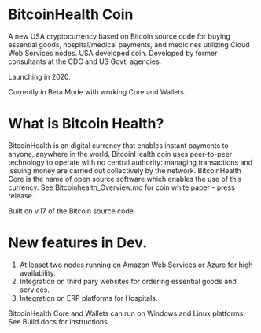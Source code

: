 # BitcoinHealth Coin
A new USA cryptocurrency based on Bitcoin source code for buying essential goods, hospital/medical payments, and medicines utilizing Cloud Web Services nodes. USA developed coin. Developed by former consultants at the CDC and US Govt. agencies.

Launching in 2020.

Currently in Beta Mode with working Core and Wallets.

# What is Bitcoin Health?

BitcoinHealth is an digital currency that enables instant payments to anyone, anywhere in the world. BitcoinHealth coin uses peer-to-peer technology to operate with no central authority: managing transactions and issuing money are carried out collectively by the network. BitcoinHealth Core is the name of open source software which enables the use of this currency.
See Bitcoinhealth_Overview.md for coin white paper - press release.

Built on v.17 of the Bitcoin source code. 

# New features in Dev.

1.  At leaset two nodes running on Amazon Web Services or Azure for high availability.
2.  Integration on third pary websites for ordering essential goods and services. 
3.  Integration on ERP platforms for Hospitals.

BitcoinHealth Core and Wallets can run on Windows and Linux platforms. See Build docs for instructions.

